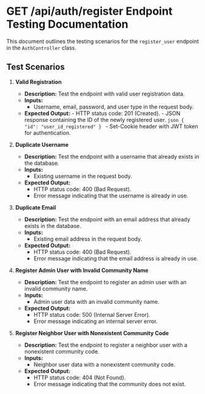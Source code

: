 # GET /api/auth/register Endpoint Testing Documentation

This document outlines the testing scenarios for the `register_user` endpoint in the `AuthController` class.

## Test Scenarios

1. **Valid Registration**

   - **Description:** Test the endpoint with valid user registration data.
   - **Inputs:**
     - Username, email, password, and user type in the request body.
   - **Expected Output:** - HTTP status code: 201 (Created). - JSON response containing the ID of the newly registered user.
     `json
{
		"id": "user_id_registered"
	}
	` - Set-Cookie header with JWT token for authentication.

2. **Duplicate Username**

   - **Description:** Test the endpoint with a username that already exists in the database.
   - **Inputs:**
     - Existing username in the request body.
   - **Expected Output:**
     - HTTP status code: 400 (Bad Request).
     - Error message indicating that the username is already in use.

3. **Duplicate Email**

   - **Description:** Test the endpoint with an email address that already exists in the database.
   - **Inputs:**
     - Existing email address in the request body.
   - **Expected Output:**
     - HTTP status code: 400 (Bad Request).
     - Error message indicating that the email address is already in use.

4. **Register Admin User with Invalid Community Name**

   - **Description:** Test the endpoint to register an admin user with an invalid community name.
   - **Inputs:**
     - Admin user data with an invalid community name.
   - **Expected Output:**
     - HTTP status code: 500 (Internal Server Error).
     - Error message indicating an internal server error.

5. **Register Neighbor User with Nonexistent Community Code**
   - **Description:** Test the endpoint to register a neighbor user with a nonexistent community code.
   - **Inputs:**
     - Neighbor user data with a nonexistent community code.
   - **Expected Output:**
     - HTTP status code: 404 (Not Found).
     - Error message indicating that the community does not exist.
